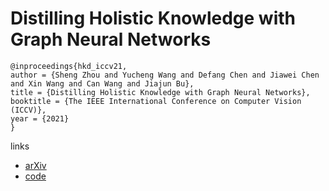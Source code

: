 # Distilling Holistic Knowledge with Graph Neural Networks

```
@inproceedings{hkd_iccv21,
author = {Sheng Zhou and Yucheng Wang and Defang Chen and Jiawei Chen and Xin Wang and Can Wang and Jiajun Bu},
title = {Distilling Holistic Knowledge with Graph Neural Networks},
booktitle = {The IEEE International Conference on Computer Vision (ICCV)},
year = {2021}
}
```

links
- [arXiv](https://arxiv.org/abs/2108.05507)
- [code](https://github.com/wyc-ruiker/HKD)
